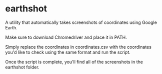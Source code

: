 # earthshot
A utility that automatically takes screenshots of coordinates using Google Earth.

Make sure to download Chromedriver and place it in PATH.

Simply replace the coordinates in coordinates.csv with the coordinates you'd like to check using the same format and run the script.

Once the script is complete, you'll find all of the screenshots in the earthshot folder.
